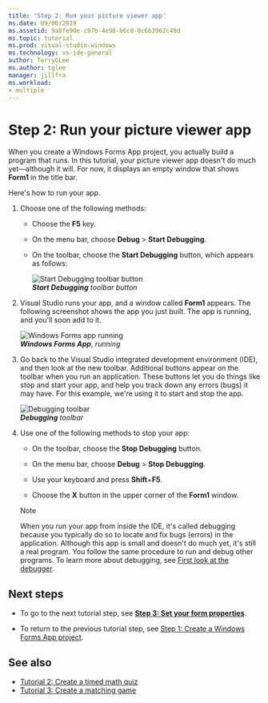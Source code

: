```yaml
---
title: 'Step 2: Run your picture viewer app'
ms.date: 09/06/2019
ms.assetid: 9a8fe90e-c97b-4e98-b6c8-0c6b3962c49d
ms.topic: tutorial
ms.prod: visual-studio-windows
ms.technology: vs-ide-general
author: TerryGLee
ms.author: tglee
manager: jillfra
ms.workload:
- multiple
---
```

# Step 2: Run your picture viewer app

When you create a Windows Forms App project, you actually build a program that runs. In this tutorial, your picture viewer app doesn't do much yet&mdash;although it will. For now, it displays an empty window that shows **Form1** in the title bar.

Here's how to run your app. 

1. Choose one of the following methods:

    - Choose the **F5** key.

    - On the menu bar, choose **Debug** > **Start Debugging**.

    - On the toolbar, choose the **Start Debugging** button, which appears as follows:

      ![Start Debugging toolbar button](../ide/media/express_icondebug.png)<br>
      ***Start Debugging*** *toolbar button*

1. Visual Studio runs your app, and a window called **Form1** appears. The following screenshot shows the app you just built. The app is running, and you'll soon add to it.

     ![Windows Forms app running](../ide/media/express_firstrun.png)<br>
***Windows Forms App***, *running*

1. Go back to the Visual Studio integrated development environment (IDE), and then look at the new toolbar. Additional buttons appear on the toolbar when you run an application. These buttons let you do things like stop and start your app, and help you track down any errors (bugs) it may have. For this example, we're using it to start and stop the app.

     ![Debugging toolbar](../ide/media/express_debugtoolbar.png)<br>
***Debugging*** *toolbar*

1. Use one of the following methods to stop your app:

    - On the toolbar, choose the **Stop Debugging** button.

    - On the menu bar, choose **Debug** > **Stop Debugging**.

    - Use your keyboard and press **Shift**+**F5**.

    - Choose the **X** button in the upper corner of the **Form1** window.

    > [!NOTE]
    > When you run your app from inside the IDE, it's called debugging because you typically do so to locate and fix bugs (errors) in the application. Although this app is small and doesn't do much yet, it's still a real program. You follow the same procedure to run and debug other programs. To learn more about debugging, see [First look at the debugger](../debugger/debugger-feature-tour.md).

## Next steps

* To go to the next tutorial step, see **[Step 3: Set your form properties](../ide/step-3-set-your-form-properties.md)**.

* To return to the previous tutorial step, see [Step 1: Create a Windows Forms App project](../ide/step-1-create-a-windows-forms-application-project.md).

## See also

* [Tutorial 2: Create a timed math quiz](tutorial-2-create-a-timed-math-quiz.md)
* [Tutorial 3: Create a matching game](tutorial-3-create-a-matching-game.md)
